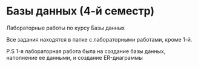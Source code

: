 # Базы данных (4-й семестр)
Лабораторные работы по курсу Базы данных

Все задания находятся в папке с лабораторными работами, кроме 1-й.

P.S 1-я лабораторная работа была на создание базы данных, наполнение ее данными, и создание ER-диаграммы
